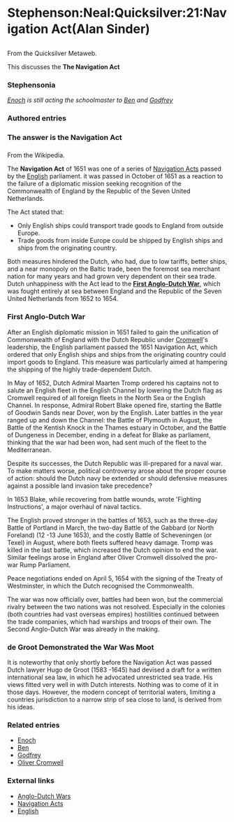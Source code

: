 
# Stephenson:Neal:Quicksilver:21:Navigation Act(Alan Sinder)

From the Quicksilver Metaweb.

This discusses the **The Navigation Act**
### Stephensonia


*[Enoch](/enoch-root) is still acting the schoolmaster to [Ben](/ben-franklin) and [Godfrey](/godfrey-waterhouse)*

### Authored entries



### The answer is the Navigation Act


From the Wikipedia.

The **Navigation Act** of 1651 was one of a series of [Navigation Acts](/http-en-wikipedia-org-wiki-navigation-acts) passed by the [English](/http-en-wikipedia-org-wiki-england) parliament. it was passed in October of 1651 as a reaction to the failure of a diplomatic mission seeking recognition of the Commonwealth of England by the Republic of the Seven United Netherlands. 

The Act stated that:
* Only English ships could transport trade goods to England from outside Europe.
* Trade goods from inside Europe could be shipped by English ships and ships from the originating country.


Both measures hindered the Dutch, who had, due to low tariffs, better ships, and a near monopoly on the Baltic trade, been the foremost sea merchant nation for many years and had grown very dependent on their sea trade. Dutch unhappiness with the Act lead to the **[First Anglo-Dutch War](/http-en-wikipedia-org-wiki-first-anglo-dutch-war)**, which was fought entirely at sea between England and the Republic of the Seven United Netherlands from 1652 to 1654.

### First Anglo-Dutch War


After an English diplomatic mission in 1651 failed to gain the unification of Commonwealth of England with the Dutch Republic under [Cromwell](/oliver-cromwell)'s leadership, the English parliament passed the 1651 Navigation Act, which ordered that only English ships and ships from the originating country could import goods to England. This measure was particularly aimed at hampering the shipping of the highly trade-dependent Dutch. 

In May of 1652, Dutch Admiral Maarten Tromp ordered his captains not to salute an English fleet in the English Channel by lowering the Dutch flag as Cromwell required of all foreign fleets in the North Sea or the English Channel. In response, Admiral Robert Blake opened fire, starting the Battle of Goodwin Sands near Dover, won by the English. Later battles in the year ranged up and down the Channel: the Battle of Plymouth in August, the Battle of the Kentish Knock in the Thames estuary in October, and the Battle of Dungeness in December, ending in a defeat for Blake as parliament, thinking that the war had been won, had sent much of the fleet to the Mediterranean. 

Despite its successes, the Dutch Republic was ill-prepared for a naval war. To make matters worse, political controversy arose about the proper course of action: should the Dutch navy be extended or should defensive measures against a possible land invasion take precedence? 

In 1653 Blake, while recovering from battle wounds, wrote 'Fighting Instructions', a major overhaul of naval tactics. 

The English proved stronger in the battles of 1653, such as the three-day Battle of Portland in March, the two-day Battle of the Gabbard (or North Foreland) (12 -13 June 1653), and the costly Battle of Scheveningen (or Texel) in August, where both fleets suffered heavy damage. Tromp was killed in the last battle, which increased the Dutch opinion to end the war. Similar feelings arose in England after Oliver Cromwell dissolved the pro-war Rump Parliament. 

Peace negotiations ended on April 5, 1654 with the signing of the Treaty of Westminster, in which the Dutch recognised the Commonwealth. 

The war was now officially over, battles had been won, but the commercial rivalry between the two nations was not resolved. Especially in the colonies (both countries had vast overseas empires) hostilities continued between the trade companies, which had warships and troops of their own. The Second Anglo-Dutch War was already in the making. 

### de Groot Demonstrated the War Was Moot


It is noteworthy that only shortly before the Navigation Act was passed Dutch lawyer Hugo de Groot (1583 -1645) had devised a draft for a written international sea law, in which he advocated unrestricted sea trade. His views fitted very well in with Dutch interests. Nothing was to come of it in those days. However, the modern concept of territorial waters, limiting a countries jurisdiction to a narrow strip of sea close to land, is derived from his ideas. 

### Related entries


* [Enoch](/enoch-root)
* [Ben](/ben-franklin)
* [Godfrey](/godfrey-waterhouse)
* [Oliver Cromwell](/oliver-cromwell)


### External links


* [Anglo-Dutch Wars](/http-en-wikipedia-org-wiki-anglo-dutch-wars)
* [Navigation Acts](/http-en-wikipedia-org-wiki-navigation-acts)
* [English](/http-en-wikipedia-org-wiki-england)
